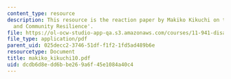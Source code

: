 ```yaml
---
content_type: resource
description: This resource is the reaction paper by Makiko Kikuchi on the topic 'Governance
  and Community Resilience'.
file: https://ol-ocw-studio-app-qa.s3.amazonaws.com/courses/11-941-disaster-vulnerability-and-resilience-spring-2005/dcdb6d8edd6bbe269a6f45e1084a40c4_makiko_kikuchi10.pdf
file_type: application/pdf
parent_uid: 025decc2-3746-51df-f1f2-1fd5ad489b6e
resourcetype: Document
title: makiko_kikuchi10.pdf
uid: dcdb6d8e-dd6b-be26-9a6f-45e1084a40c4
---
```

